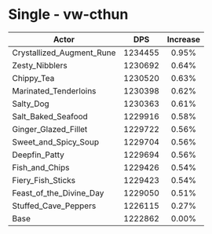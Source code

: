 # Single - vw-cthun
| Actor | DPS | Increase |
|---|:---:|:---:|
|Crystallized_Augment_Rune|1234455|0.95%|
|Zesty_Nibblers|1230692|0.64%|
|Chippy_Tea|1230520|0.63%|
|Marinated_Tenderloins|1230398|0.62%|
|Salty_Dog|1230363|0.61%|
|Salt_Baked_Seafood|1229916|0.58%|
|Ginger_Glazed_Fillet|1229722|0.56%|
|Sweet_and_Spicy_Soup|1229704|0.56%|
|Deepfin_Patty|1229694|0.56%|
|Fish_and_Chips|1229426|0.54%|
|Fiery_Fish_Sticks|1229423|0.54%|
|Feast_of_the_Divine_Day|1229050|0.51%|
|Stuffed_Cave_Peppers|1226115|0.27%|
|Base|1222862|0.00%|
